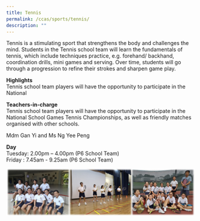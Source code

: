 ```yaml
---
title: Tennis
permalink: /ccas/sports/tennis/
description: ""
---
```


<p>Tennis is a stimulating sport that strengthens the body and challenges the mind. Students in the Tennis school team will learn the fundamentals of tennis, which include techniques practice, e.g. forehand/ backhand, coordination drills, mini games and serving. Over time, students will go through a progression to refine their strokes and sharpen game play.</p>
<p><strong>Highlights<br /></strong>Tennis school team players will have the opportunity to participate in the National</p>
<p><strong>Teachers-in-charge<br /></strong>Tennis school team players will have the opportunity to participate in the National School Games Tennis Championships, as well as friendly matches organised with other schools.&nbsp;</p>
<p>Mdm Gan Yi and Ms Ng Yee Peng</p>
<p><strong>Day<br /></strong>Tuesday: 2.00pm &ndash; 4.00pm (P6 School Team)<br />Friday : 7.45am - 9.25am (P6 School Team)</p>
<img src="/images/ten.jpg">